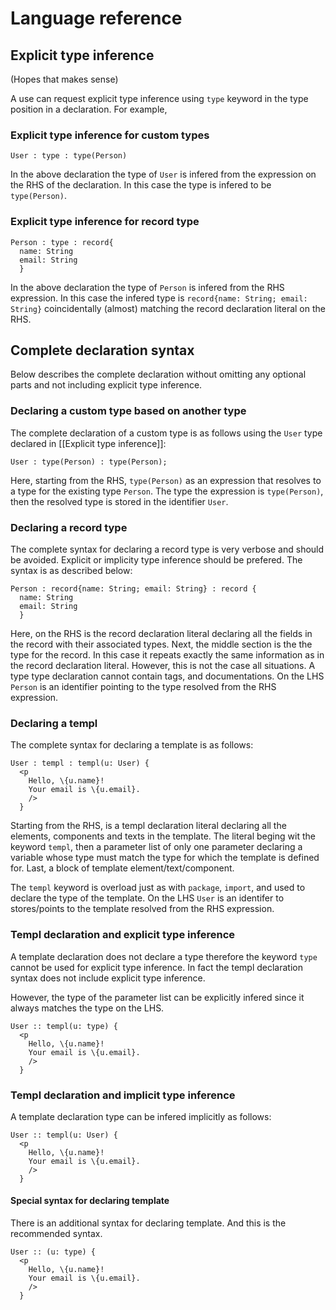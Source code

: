 # Language reference

## Explicit type inference

(Hopes that makes sense)

A use can request explicit type inference using `type` keyword in
the type position in a declaration. For example,

### Explicit type inference for custom types

```
User : type : type(Person)
```
In the above declaration the type of `User` is infered from the expression
on the RHS of the declaration.
In this case the type is infered to be `type(Person)`.

### Explicit type inference for record type

```
Person : type : record{
  name: String
  email: String
  }
```
In the above declaration the type of `Person` is infered from the RHS
expression. In this case the infered type is `record{name: String; email: String}`
coincidentally (almost) matching the record declaration literal on the RHS. 

## Complete declaration syntax

Below describes the complete declaration without omitting any optional
parts and not including explicit type inference.

### Declaring a custom type based on another type

The complete declaration of a custom type is as follows using the `User`
type declared in [[Explicit type inference]]:

```
User : type(Person) : type(Person);
```

Here, starting from the RHS, `type(Person)` as an expression that resolves
to a type for the existing type `Person`. The type the expression is `type(Person)`,
then the resolved type is stored in the identifier `User`.

### Declaring a record type

The complete syntax for declaring a record type is very verbose and should
be avoided. Explicit or implicity type inference should be prefered.
The syntax is as described below:

```
Person : record{name: String; email: String} : record {
  name: String
  email: String
  }
```

Here, on the RHS is the record declaration literal declaring all the fields
in the record with their associated types. Next, the middle section is the
the type for the record. In this case it repeats exactly the same information
as in the record declaration literal. However, this is not the case all
situations. A type type declaration cannot contain tags, and documentations.
On the LHS `Person` is an identifier pointing to the type resolved from the
RHS expression.

### Declaring a templ

The complete syntax for declaring a template is as follows:

```
User : templ : templ(u: User) {
  <p
    Hello, \{u.name}!
    Your email is \{u.email}.
    />
  }
```

Starting from the RHS, is a templ declaration literal declaring all the
elements, components and texts in the template. The literal beging wit
the keyword `templ`, then a parameter list of only one parameter declaring
a variable whose type must match the type for which the template is defined
for. Last, a block of template element/text/component.

The `templ` keyword is overload just as with `package`, `import`, and used
to declare the type of the template. On the LHS `User` is an identifer to
stores/points to the template resolved from the RHS expression.

### Templ declaration and explicit type inference

A template declaration does not declare a type therefore the keyword `type`
cannot be used for explicit type inference. In fact the templ declaration
syntax does not include explicit type inference.

However, the type of the parameter list can be explicitly infered since it
always matches the type on the LHS.

```
User :: templ(u: type) {
  <p
    Hello, \{u.name}!
    Your email is \{u.email}.
    />
  }
```

### Templ declaration and implicit type inference

A template declaration type can be infered implicitly as follows:

```
User :: templ(u: User) {
  <p
    Hello, \{u.name}!
    Your email is \{u.email}.
    />
  }
```

#### Special syntax for declaring template

There is an additional syntax for declaring template. And this is the
recommended syntax.

```
User :: (u: type) {
  <p
    Hello, \{u.name}!
    Your email is \{u.email}.
    />
  }
```
